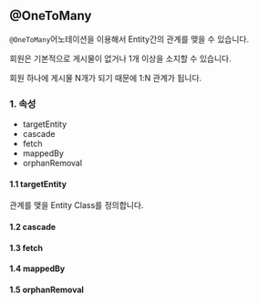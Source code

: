 ## @OneToMany

`@OneToMany`어노테이션을 이용해서 Entity간의 관계를 맺을 수 있습니다.

회원은 기본적으로 게시물이 없거나 1개 이상을 소지할 수 있습니다.

회원 하나에 게시물 N개가 되기 때문에 1:N 관계가 됩니다.

### 1. 속성

- targetEntity
- cascade
- fetch
- mappedBy
- orphanRemoval

#### 1.1 targetEntity
관계를 맺을 Entity Class를 정의합니다.

#### 1.2 cascade

#### 1.3 fetch

#### 1.4 mappedBy

#### 1.5 orphanRemoval
